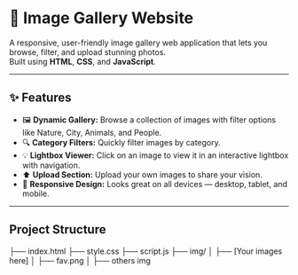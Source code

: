 # 📸 Image Gallery Website

A responsive, user-friendly image gallery web application that lets you browse, filter, and upload stunning photos.  
Built using **HTML**, **CSS**, and **JavaScript**.

---

## ✨ Features

- 🖼️ **Dynamic Gallery:** Browse a collection of images with filter options like Nature, City, Animals, and People.
- 🔍 **Category Filters:** Quickly filter images by category.
- 💡 **Lightbox Viewer:** Click on an image to view it in an interactive lightbox with navigation.
- ⬆️ **Upload Section:** Upload your own images to share your vision.
- 📱 **Responsive Design:** Looks great on all devices — desktop, tablet, and mobile.

---

## Project Structure
├── index.html
├── style.css
├── script.js
├── img/
│   ├── [Your images here]
│   ├── fav.png
│   ├── others img
